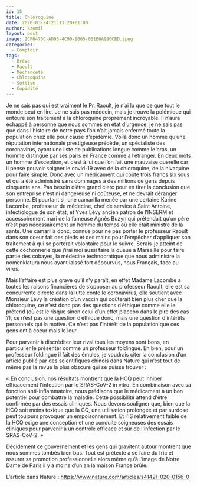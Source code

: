 ```yaml
---
id: 15
title: Chloroquine
date: 2020-03-24T21:13:20+01:00
author: kzomil
layout: post
image: 2CF0470C-AD95-4C90-9065-031E6A990CBD.jpeg
categories:
  - Comptoir
tags:
  - Brève
  - Raoult
  - Méchanceté
  - Chloroquine
  - Sottise
  - Cupidité
---
```

Je ne sais pas qui est vraiment le Pr. Raoult, je n’ai lu que ce que tout le monde peut en lire. Je ne suis pas médecin, mais je trouve la polémique qui entoure son traitement à la chloroquine proprement incroyable. Il n’aura échappé à personne que nous sommes en état d’urgence, je ne sais pas que dans l’histoire de notre pays l’on n’ait jamais enfermé toute la population chez elle pour cause d’épidémie. Voilà donc un homme qu’une réputation internationale prestigieuse précède, un spécialiste des coronavirus, ayant une liste de publications longue comme le bras, un homme distingué par ses pairs en France comme à l’étranger. En deux mots un homme d’exception, et c’est à lui que l’on fait une mauvaise querelle car il pense pouvoir soigner le covid-19 avec de la chloroquine, de la nivaquine pour faire simple. Donc avec un médicament qui coûte trois francs six sous et qui a été administré sans dommages à des millions de gens depuis cinquante ans. Pas besoin d’être grand clerc pour en tirer la conclusion que son entreprise n’est ni dangereuse ni coûteuse, et ne devrait déranger personne. Et pourtant si, une camarilla menée par une certaine Karine Lacombe, professeur de médecine, chef de service à Saint Antoine, infectiologue de son état, et Yves Lévy ancien patron de l’INSERM et accessoirement mari de la fameuse Agnès Buzyn qui prétendait qu’un père n’est pas nécessairement un homme du temps où elle était ministre de la santé. Une camarilla donc, connue pour ne pas porter le professeur Raoult dans son coeur fait des pieds et des mains pour l’empêcher d’appliquer son traitement à qui se porterait volontaire pour le suivre. Serais-je atteint de cette cochonnerie que j’irai moi aussi faire la queue à Marseille pour faire partie des cobayes, la médecine technocratique que nous administre la nomenklatura nous ayant laissé fort dépourvus, nous Français, face au virus.

Mais l’affaire est plus grave qu’il n’y paraît, en effet Madame Lacombe a toutes les raisons financières de s’opposer au professeur Raoult, elle est sa concurrente directe dans la lutte conte le coronavirus, elle soutient avec Monsieur Lévy la création d’un vaccin qui coûterait bien plus cher que la chloroquine, ce n’est donc pas des questions d’éthique comme elle le prétend (où est le risque sinon celui d’un effet placebo dans le pire des cas ?), ce n’est pas une question d’éthique donc, mais une question d’intérêts personnels qui la motive. Ce n’est pas l’intérêt de la population que ces gens ont à coeur mais le leur.

Pour parvenir à discréditer leur rival tous les moyens sont bons, en particulier le présenter comme un professeur foldingue. Eh bien, pour un professeur foldingue il fait des émules, je voudrais citer la conclusion d’un article publié par des scientifiques chinois dans Nature qui n’est tout de même pas la revue la plus obscure qui se puisse trouver :

« En conclusion, nos résultats montrent que la HCQ peut inhiber efficacement l'infection par le SRAS-CoV-2 in vitro. En combinaison avec sa fonction anti-inflammatoire, nous prédisons que le médicament a un bon potentiel pour combattre la maladie. Cette possibilité attend d'être confirmée par des essais cliniques. Nous devons souligner que, bien que la HCQ soit moins toxique que la CQ, une utilisation prolongée et par surdose peut toujours provoquer un empoisonnement. Et l'IS relativement faible de la HCQ exige une conception et une conduite soigneuses des essais cliniques pour parvenir à un contrôle efficace et sûr de l'infection par le SRAS-CoV-2. »

Décidément ce gouvernement et les gens qui gravitent autour montrent que nous sommes tombés bien bas. Tout est prétexte à se faire du fric et assurer sa promotion professionnelle alors même qu’à l’image de Notre Dame de Paris il y a moins d’un an la maison France brûle.

L’article dans Nature : https://www.nature.com/articles/s41421-020-0156-0

